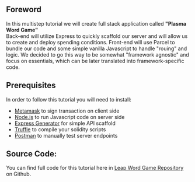 
Foreword
---

In this multistep tutorial we will create full stack application called **"Plasma Word Game"**  
Back-end will utilize Express to quickly scaffold our server and will allow us to create and deploy spending conditions. 
Front-end will use Parcel to bundle our code and some simple vanilla Javascript to handle "rouing" and logic. 
We decided to go this way to be somewhat "framework agnostic" and focus on essentials, which can be later translated into
framework-specific code.

Prerequisites
---  

In order to follow this tutorial you will need to install:  
- [Metamask](https://metamask.io/) to sign transaction on client side
- [Node.js](https://nodejs.org/) to run Javascript code on server side  
- [Express Generator](https://expressjs.com/ru/starter/generator.html) for simple API scaffold  
- [Truffle](https://truffleframework.com/) to compile your solidity scripts  
- [Postman](https://www.getpostman.com/downloads/) to manually test server endpoints


Source Code:
---
You can find full code for this tutorial here in [Leap Word Game Repository](https://github.com/MaxStalker/leap-word-game) on Github.




